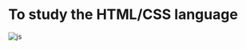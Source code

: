# To study the HTML/CSS language

 ![js](https://img.shields.io/badge/HTML-F7DF1E?style=for-the-badge&logo=JavaScript&logoColor=white)
